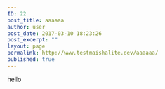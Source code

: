 ```yaml
---
ID: 22
post_title: aaaaaa
author: user
post_date: 2017-03-10 18:23:26
post_excerpt: ""
layout: page
permalink: http://www.testmaishalite.dev/aaaaaa/
published: true
---
```

hello